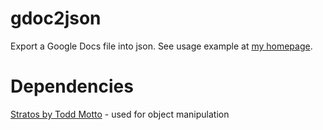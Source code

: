 # gdoc2json
Export a Google Docs file into json.
See usage example at [my homepage](http://www.lorut.no/apps/gdoc-structure-viewer/).

# Dependencies
[Stratos by Todd Motto](https://github.com/toddmotto/stratos) - used for object manipulation
